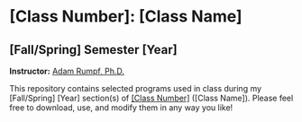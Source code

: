 # [Class Number]: [Class Name]
## [Fall/Spring] Semester [Year]

**Instructor:** [Adam Rumpf, Ph.D.](https://adam-rumpf.github.io/)

This repository contains selected programs used in class during my [Fall/Spring] [Year] section(s) of [[Class Number]](https://floridapolytechnic.instructure.com/) ([Class Name]). Please feel free to download, use, and modify them in any way you like!
